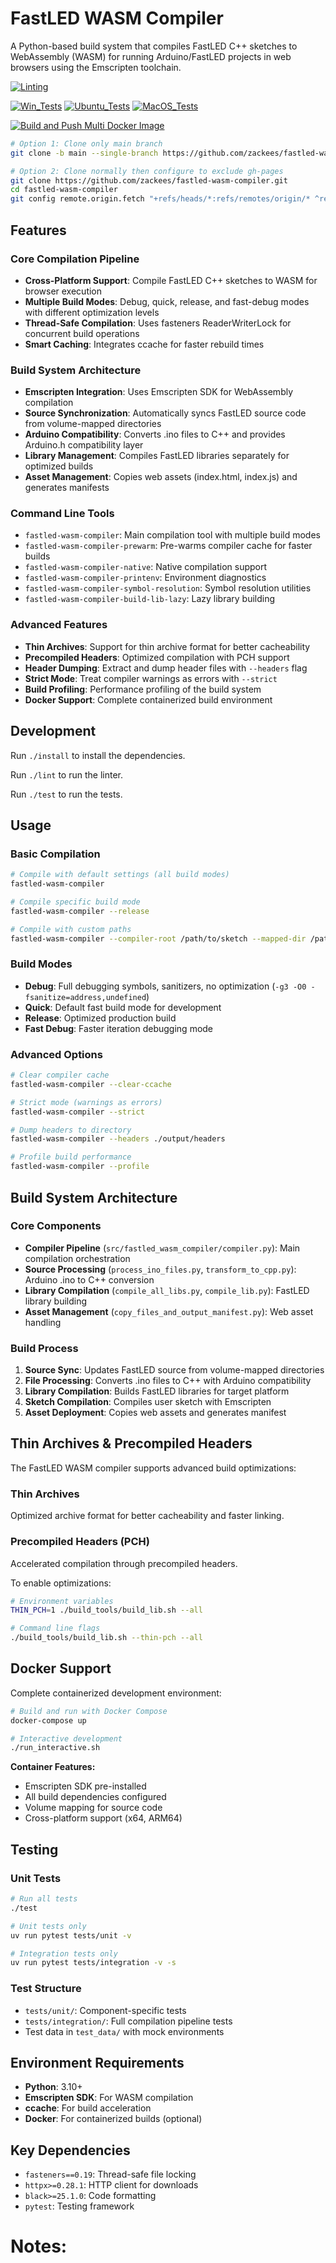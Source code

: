 # FastLED WASM Compiler

A Python-based build system that compiles FastLED C++ sketches to WebAssembly (WASM) for running Arduino/FastLED projects in web browsers using the Emscripten toolchain.

[![Linting](https://github.com/zackees/fastled-wasm-compiler/actions/workflows/lint.yml/badge.svg)](https://github.com/zackees/fastled-wasm-compiler/actions/workflows/lint.yml)

[![Win_Tests](https://github.com/zackees/fastled-wasm-compiler/actions/workflows/test_win.yml/badge.svg)](https://github.com/zackees/fastled-wasm-compiler/actions/workflows/test_win.yml)
[![Ubuntu_Tests](https://github.com/zackees/fastled-wasm-compiler/actions/workflows/test_ubuntu.yml/badge.svg)](https://github.com/zackees/fastled-wasm-compiler/actions/workflows/test_ubuntu.yml)
[![MacOS_Tests](https://github.com/zackees/fastled-wasm-compiler/actions/workflows/test_macos.yml/badge.svg)](https://github.com/zackees/fastled-wasm-compiler/actions/workflows/test_macos.yml)

[![Build and Push Multi Docker Image](https://github.com/zackees/fastled-wasm-compiler/actions/workflows/build_multi_docker_image.yml/badge.svg)](https://github.com/zackees/fastled-wasm-compiler/actions/workflows/build_multi_docker_image.yml)



```bash
# Option 1: Clone only main branch
git clone -b main --single-branch https://github.com/zackees/fastled-wasm-compiler.git

# Option 2: Clone normally then configure to exclude gh-pages
git clone https://github.com/zackees/fastled-wasm-compiler.git
cd fastled-wasm-compiler
git config remote.origin.fetch "+refs/heads/*:refs/remotes/origin/* ^refs/heads/gh-pages"
```

## Features

### Core Compilation Pipeline
- **Cross-Platform Support**: Compile FastLED C++ sketches to WASM for browser execution
- **Multiple Build Modes**: Debug, quick, release, and fast-debug modes with different optimization levels
- **Thread-Safe Compilation**: Uses fasteners ReaderWriterLock for concurrent build operations
- **Smart Caching**: Integrates ccache for faster rebuild times

### Build System Architecture
- **Emscripten Integration**: Uses Emscripten SDK for WebAssembly compilation
- **Source Synchronization**: Automatically syncs FastLED source code from volume-mapped directories
- **Arduino Compatibility**: Converts .ino files to C++ and provides Arduino.h compatibility layer
- **Library Management**: Compiles FastLED libraries separately for optimized builds
- **Asset Management**: Copies web assets (index.html, index.js) and generates manifests

### Command Line Tools
- `fastled-wasm-compiler`: Main compilation tool with multiple build modes
- `fastled-wasm-compiler-prewarm`: Pre-warms compiler cache for faster builds
- `fastled-wasm-compiler-native`: Native compilation support
- `fastled-wasm-compiler-printenv`: Environment diagnostics
- `fastled-wasm-compiler-symbol-resolution`: Symbol resolution utilities
- `fastled-wasm-compiler-build-lib-lazy`: Lazy library building

### Advanced Features
- **Thin Archives**: Support for thin archive format for better cacheability
- **Precompiled Headers**: Optimized compilation with PCH support
- **Header Dumping**: Extract and dump header files with `--headers` flag
- **Strict Mode**: Treat compiler warnings as errors with `--strict`
- **Build Profiling**: Performance profiling of the build system
- **Docker Support**: Complete containerized build environment

## Development

Run `./install` to install the dependencies.

Run `./lint` to run the linter.

Run `./test` to run the tests.

## Usage

### Basic Compilation
```bash
# Compile with default settings (all build modes)
fastled-wasm-compiler

# Compile specific build mode
fastled-wasm-compiler --release

# Compile with custom paths
fastled-wasm-compiler --compiler-root /path/to/sketch --mapped-dir /path/to/source
```

### Build Modes
- **Debug**: Full debugging symbols, sanitizers, no optimization (`-g3 -O0 -fsanitize=address,undefined`)
- **Quick**: Default fast build mode for development
- **Release**: Optimized production build
- **Fast Debug**: Faster iteration debugging mode

### Advanced Options
```bash
# Clear compiler cache
fastled-wasm-compiler --clear-ccache

# Strict mode (warnings as errors)
fastled-wasm-compiler --strict

# Dump headers to directory
fastled-wasm-compiler --headers ./output/headers

# Profile build performance
fastled-wasm-compiler --profile
```

## Build System Architecture

### Core Components
- **Compiler Pipeline** (`src/fastled_wasm_compiler/compiler.py`): Main compilation orchestration
- **Source Processing** (`process_ino_files.py`, `transform_to_cpp.py`): Arduino .ino to C++ conversion
- **Library Compilation** (`compile_all_libs.py`, `compile_lib.py`): FastLED library building
- **Asset Management** (`copy_files_and_output_manifest.py`): Web asset handling

### Build Process
1. **Source Sync**: Updates FastLED source from volume-mapped directories
2. **File Processing**: Converts .ino files to C++ with Arduino compatibility
3. **Library Compilation**: Builds FastLED libraries for target platform
4. **Sketch Compilation**: Compiles user sketch with Emscripten
5. **Asset Deployment**: Copies web assets and generates manifest

## Thin Archives & Precompiled Headers

The FastLED WASM compiler supports advanced build optimizations:

### Thin Archives
Optimized archive format for better cacheability and faster linking.

### Precompiled Headers (PCH)
Accelerated compilation through precompiled headers.

To enable optimizations:
```bash
# Environment variables
THIN_PCH=1 ./build_tools/build_lib.sh --all

# Command line flags
./build_tools/build_lib.sh --thin-pch --all
```

## Docker Support

Complete containerized development environment:

```bash
# Build and run with Docker Compose
docker-compose up

# Interactive development
./run_interactive.sh
```

**Container Features:**
- Emscripten SDK pre-installed
- All build dependencies configured
- Volume mapping for source code
- Cross-platform support (x64, ARM64)

## Testing

### Unit Tests
```bash
# Run all tests
./test

# Unit tests only
uv run pytest tests/unit -v

# Integration tests only
uv run pytest tests/integration -v -s
```

### Test Structure
- `tests/unit/`: Component-specific tests
- `tests/integration/`: Full compilation pipeline tests
- Test data in `test_data/` with mock environments

## Environment Requirements

- **Python**: 3.10+
- **Emscripten SDK**: For WASM compilation
- **ccache**: For build acceleration
- **Docker**: For containerized builds (optional)

## Key Dependencies

- `fasteners==0.19`: Thread-safe file locking
- `httpx>=0.28.1`: HTTP client for downloads
- `black>=25.1.0`: Code formatting
- `pytest`: Testing framework

# Notes:
